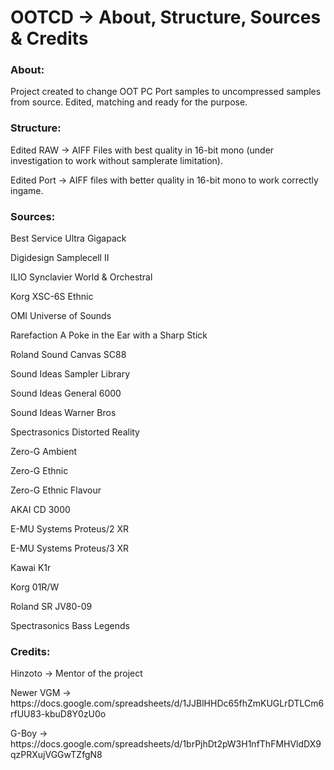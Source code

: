 # OOTCD -> About, Structure, Sources & Credits 

<h3>About:</h3><p>
Project created to change OOT PC Port samples to uncompressed samples from source. Edited, matching and ready for the purpose.</p>

<h3>Structure:</h3>
Edited RAW -> AIFF Files with best quality in 16-bit mono (under investigation to work without samplerate limitation).<p>
Edited Port -> AIFF files with better quality in 16-bit mono to work correctly ingame.</p>

<h3>Sources:</h3><p>
Best Service Ultra Gigapack<p>
Digidesign Samplecell II<p>
ILIO Synclavier World & Orchestral<p>
Korg XSC-6S Ethnic<p>
OMI Universe of Sounds<p>
Rarefaction A Poke in the Ear with a Sharp Stick<p>
Roland Sound Canvas SC88<p>
Sound Ideas Sampler Library<p>
Sound Ideas General 6000<p>
Sound Ideas Warner Bros<p>
Spectrasonics Distorted Reality<p>
Zero-G Ambient<p>
Zero-G Ethnic<p>
Zero-G Ethnic Flavour<p>
AKAI CD 3000<p>
E-MU Systems Proteus/2 XR<p>
E-MU Systems Proteus/3 XR<p>
Kawai K1r<p>
Korg 01R/W<p>
Roland SR JV80-09<p>
Spectrasonics Bass Legends<p>

<h3>Credits:</h3><p>
Hinzoto -> Mentor of the project<p>
Newer VGM -> https://docs.google.com/spreadsheets/d/1JJBlHHDc65fhZmKUGLrDTLCm6rfUU83-kbuD8Y0zU0o<p>
G-Boy -> https://docs.google.com/spreadsheets/d/1brPjhDt2pW3H1nfThFMHVldDX9qzPRXujVGGwTZfgN8
